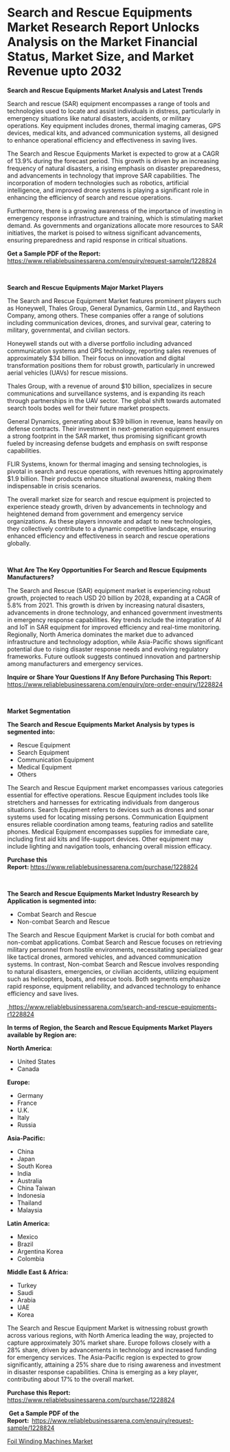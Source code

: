 <p><h1>Search and Rescue Equipments Market Research Report Unlocks Analysis on the Market Financial Status, Market Size, and Market Revenue upto 2032</h1></p><p><strong>Search and Rescue Equipments Market Analysis and Latest Trends</strong></p>
<p><p>Search and rescue (SAR) equipment encompasses a range of tools and technologies used to locate and assist individuals in distress, particularly in emergency situations like natural disasters, accidents, or military operations. Key equipment includes drones, thermal imaging cameras, GPS devices, medical kits, and advanced communication systems, all designed to enhance operational efficiency and effectiveness in saving lives.</p><p>The Search and Rescue Equipments Market is expected to grow at a CAGR of 13.9% during the forecast period. This growth is driven by an increasing frequency of natural disasters, a rising emphasis on disaster preparedness, and advancements in technology that improve SAR capabilities. The incorporation of modern technologies such as robotics, artificial intelligence, and improved drone systems is playing a significant role in enhancing the efficiency of search and rescue operations.</p><p>Furthermore, there is a growing awareness of the importance of investing in emergency response infrastructure and training, which is stimulating market demand. As governments and organizations allocate more resources to SAR initiatives, the market is poised to witness significant advancements, ensuring preparedness and rapid response in critical situations.</p></p>
<p><strong>Get a Sample PDF of the Report:&nbsp;</strong> <a href="https://www.reliablebusinessarena.com/enquiry/request-sample/1228824?utm_campaign=2329&utm_medium=2&utm_source=Github&utm_content=ia&utm_term=18022025&utm_id=search-and-rescue-equipments">https://www.reliablebusinessarena.com/enquiry/request-sample/1228824</a></p>
<p>&nbsp;</p>
<p><strong>Search and Rescue Equipments Major Market Players</strong></p>
<p><p>The Search and Rescue Equipment Market features prominent players such as Honeywell, Thales Group, General Dynamics, Garmin Ltd., and Raytheon Company, among others. These companies offer a range of solutions including communication devices, drones, and survival gear, catering to military, governmental, and civilian sectors.</p><p>Honeywell stands out with a diverse portfolio including advanced communication systems and GPS technology, reporting sales revenues of approximately $34 billion. Their focus on innovation and digital transformation positions them for robust growth, particularly in uncrewed aerial vehicles (UAVs) for rescue missions.</p><p>Thales Group, with a revenue of around $10 billion, specializes in secure communications and surveillance systems, and is expanding its reach through partnerships in the UAV sector. The global shift towards automated search tools bodes well for their future market prospects.</p><p>General Dynamics, generating about $39 billion in revenue, leans heavily on defense contracts. Their investment in next-generation equipment ensures a strong footprint in the SAR market, thus promising significant growth fueled by increasing defense budgets and emphasis on swift response capabilities.</p><p>FLIR Systems, known for thermal imaging and sensing technologies, is pivotal in search and rescue operations, with revenues hitting approximately $1.9 billion. Their products enhance situational awareness, making them indispensable in crisis scenarios.</p><p>The overall market size for search and rescue equipment is projected to experience steady growth, driven by advancements in technology and heightened demand from government and emergency service organizations. As these players innovate and adapt to new technologies, they collectively contribute to a dynamic competitive landscape, ensuring enhanced efficiency and effectiveness in search and rescue operations globally.</p></p>
<p>&nbsp;</p>
<p><strong>What Are The Key Opportunities For Search and Rescue Equipments Manufacturers?</strong></p>
<p><p>The Search and Rescue (SAR) equipment market is experiencing robust growth, projected to reach USD 20 billion by 2028, expanding at a CAGR of 5.8% from 2021. This growth is driven by increasing natural disasters, advancements in drone technology, and enhanced government investments in emergency response capabilities. Key trends include the integration of AI and IoT in SAR equipment for improved efficiency and real-time monitoring. Regionally, North America dominates the market due to advanced infrastructure and technology adoption, while Asia-Pacific shows significant potential due to rising disaster response needs and evolving regulatory frameworks. Future outlook suggests continued innovation and partnership among manufacturers and emergency services.</p></p>
<p><strong>Inquire or Share Your Questions If Any Before Purchasing This Report:</strong> <a href="https://www.reliablebusinessarena.com/enquiry/pre-order-enquiry/1228824?utm_campaign=2329&utm_medium=2&utm_source=Github&utm_content=ia&utm_term=18022025&utm_id=search-and-rescue-equipments">https://www.reliablebusinessarena.com/enquiry/pre-order-enquiry/1228824</a></p>
<p>&nbsp;</p>
<p><strong>Market Segmentation</strong></p>
<p><strong>The Search and Rescue Equipments Market Analysis by types is segmented into:</strong></p>
<p><ul><li>Rescue Equipment</li><li>Search Equipment</li><li>Communication Equipment</li><li>Medical Equipment</li><li>Others</li></ul></p>
<p><p>The Search and Rescue Equipment market encompasses various categories essential for effective operations. Rescue Equipment includes tools like stretchers and harnesses for extricating individuals from dangerous situations. Search Equipment refers to devices such as drones and sonar systems used for locating missing persons. Communication Equipment ensures reliable coordination among teams, featuring radios and satellite phones. Medical Equipment encompasses supplies for immediate care, including first aid kits and life-support devices. Other equipment may include lighting and navigation tools, enhancing overall mission efficacy.</p></p>
<p><strong>Purchase this Report:&nbsp;</strong><a href="https://www.reliablebusinessarena.com/purchase/1228824?utm_campaign=2329&utm_medium=2&utm_source=Github&utm_content=ia&utm_term=18022025&utm_id=search-and-rescue-equipments">https://www.reliablebusinessarena.com/purchase/1228824</a></p>
<p>&nbsp;</p>
<p><strong>The Search and Rescue Equipments Market Industry Research by Application is segmented into:</strong></p>
<p><ul><li>Combat Search and Rescue</li><li>Non-combat Search and Rescue</li></ul></p>
<p><p>The Search and Rescue Equipment Market is crucial for both combat and non-combat applications. Combat Search and Rescue focuses on retrieving military personnel from hostile environments, necessitating specialized gear like tactical drones, armored vehicles, and advanced communication systems. In contrast, Non-combat Search and Rescue involves responding to natural disasters, emergencies, or civilian accidents, utilizing equipment such as helicopters, boats, and rescue tools. Both segments emphasize rapid response, equipment reliability, and advanced technology to enhance efficiency and save lives.</p></p>
<p><a href="https://www.reliablebusinessarena.com/search-and-rescue-equipments-r1228824?utm_campaign=2329&utm_medium=2&utm_source=Github&utm_content=ia&utm_term=18022025&utm_id=search-and-rescue-equipments">&nbsp;https://www.reliablebusinessarena.com/search-and-rescue-equipments-r1228824</a></p>
<p><strong>In terms of Region, the Search and Rescue Equipments Market Players available by Region are:</strong></p>
<p>
    <p> <strong> North America: </strong>
        <ul>
            <li>United States</li>
            <li>Canada</li>
        </ul>
        </p> 
    <p> <strong> Europe: </strong>
        <ul>
            <li>Germany</li>
            <li>France</li>
            <li>U.K.</li>
            <li>Italy</li>
            <li>Russia</li>
        </ul>
        </p> 
    <p> <strong> Asia-Pacific: </strong>
        <ul>
            <li>China</li>
            <li>Japan</li>
            <li>South Korea</li>
            <li>India</li>
            <li>Australia</li>
            <li>China Taiwan</li>
            <li>Indonesia</li>
            <li>Thailand</li>
            <li>Malaysia</li>
        </ul>
        </p> 
    <p> <strong> Latin America: </strong>
        <ul>
            <li>Mexico</li>
            <li>Brazil</li>
            <li>Argentina Korea</li>
            <li>Colombia</li>
        </ul>
        </p> 
    <p> <strong> Middle East & Africa: </strong>
        <ul>
            <li>Turkey</li>
            <li>Saudi</li>
            <li>Arabia</li>
            <li>UAE</li>
            <li>Korea</li>
        </ul>
    </p>
    </p>
<p><p>The Search and Rescue Equipment Market is witnessing robust growth across various regions, with North America leading the way, projected to capture approximately 30% market share. Europe follows closely with a 28% share, driven by advancements in technology and increased funding for emergency services. The Asia-Pacific region is expected to grow significantly, attaining a 25% share due to rising awareness and investment in disaster response capabilities. China is emerging as a key player, contributing about 17% to the overall market.</p></p>
<p><strong>Purchase this Report: </strong><a href="https://www.reliablebusinessarena.com/purchase/1228824?utm_campaign=2329&utm_medium=2&utm_source=Github&utm_content=ia&utm_term=18022025&utm_id=search-and-rescue-equipments">https://www.reliablebusinessarena.com/purchase/1228824</a></p>
<p>&nbsp;<strong>Get a Sample PDF of the Report:&nbsp;&nbsp;</strong><a href="https://www.reliablebusinessarena.com/enquiry/request-sample/1228824?utm_campaign=2329&utm_medium=2&utm_source=Github&utm_content=ia&utm_term=18022025&utm_id=search-and-rescue-equipments">https://www.reliablebusinessarena.com/enquiry/request-sample/1228824</a></p>
<p><strong></strong></p>
<p><p><a href="https://github.com/toldenargelia86/Market-Research-Report-List-1/blob/main/foil-winding-machines-market.md?utm_campaign=2329&utm_medium=2&utm_source=Github&utm_content=ia&utm_term=18022025&utm_id=search-and-rescue-equipments">Foil Winding Machines Market</a></p></p>